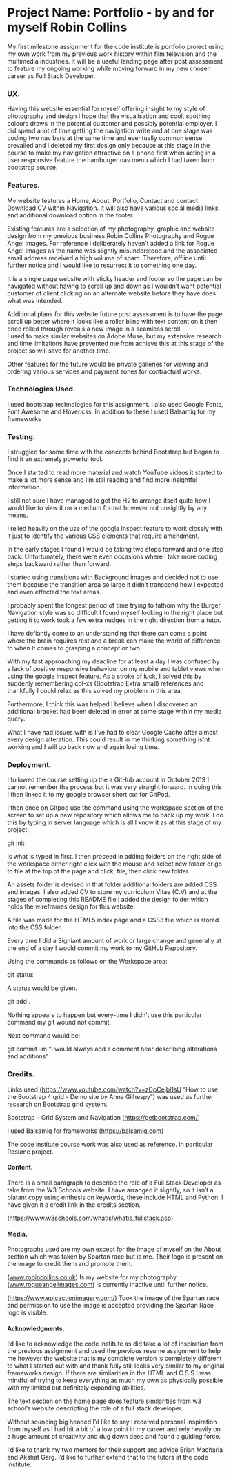 # Project Name: Portfolio - by and for myself Robin Collins

My first milestone assignment for the code institute is portfolio project using my own work from my previous work 
history within film television and the multimedia industries. It will be a useful landing page after post assessment 
to feature my ongoing working while moving forward in my new chosen career as Full Stack Developer.

### UX. 

Having this website essential for myself offering insight to my style of photography and design I hope that the 
visualisation and cool, soothing colours draws in the potential customer and possibly potential employer.
I did spend a lot of time getting the navigation write and at one stage was coding two nav bars at the same time 
and eventually common sense prevailed and I deleted my first design only because at this stage in the course to make 
my navigation attractive on a phone first when acting in a user responsive feature the hamburger nav menu which I 
had taken from bootstrap source.

### Features. 

My website features a Home, About, Portfolio, Contact and contact Download CV within Navigation. 
It will also have various social media links and additional download option in the footer. 

Existing features are a selection of my photography, graphic and website design from my previous business 
Robin Collins Photography and Rogue Angel images. For reference I deliberately haven’t added a link for Rogue Angel Images 
as the name was slightly misunderstood and the associated email address received a high volume of spam. Therefore, 
offline until further notice and I would like to resurrect it to something one day.

It is a single page website with sticky header and footer so the page can be navigated without having to scroll up 
and down as I wouldn’t want potential customer of client clicking on an alternate website before they have does 
what was intended.

Additional plans for this website future post assessment is to have the page scroll up better where it looks 
like a roller blind with text content on it then once rolled through reveals a new image in a seamless scroll.  
I used to make similar websites on Adobe Muse, but my extensive research and time limitations have prevented me from 
achieve this at this stage of the project so will save for another time.

Other features for the future would be private galleries for viewing and ordering various services and payment zones 
for contractual works.
 
### Technologies Used. 

I used bootstrap technologies for this assignment. I also used Google Fonts, Font Awesome and Hover.css. 
In addition to these I used Balsamiq for my frameworks

### Testing.

I struggled for some time with the concepts behind Bootstrap but began to find it an extremely powerful tool. 

Once I started to read more material and watch YouTube videos it started to make a lot more sense and 
I’m still reading and find more insightful information.

I still not sure I have managed to get the H2 to arrange itself quite how I would like to view it on 
a medium format however not unsightly by any means.

I relied heavily on the use of the google inspect feature to work closely with it just to identify 
the various CSS elements that require amendment.

In the early stages I found I would be taking two steps forward and one step back. Unfortunately, there were 
even occasions where I take more coding steps backward rather than forward.

I started using transitions with Background images and decided not to use them because the transition area so 
large it didn’t transcend how I expected and even effected the text areas.

I probably spent the longest period of time trying to fathom why the Burger Navigation style was so difficult I found 
myself looking in the right place but getting it to work took a few extra nudges in the right direction from a tutor. 

I have defiantly come to an understanding that there can come a point where the brain requires rest and a break can 
make the world of difference to when It comes to grasping a concept or two.

With my fast approaching my deadline for at least a day I was confused by a lack of positive responsive behaviour 
on my mobile and tablet views when using the google inspect feature. As a stroke of luck, I solved this by suddenly 
remembering col-xs (Bootstrap Extra small) references and thankfully I could relax as this solved my problem in this area. 

Furthermore, I think this was helped I believe when I discovered an additional bracket had been deleted in error at some 
stage within my media query.

What I have had issues with is I've had to clear Google Cache after almost every design alteration. This could result in me 
thinking something is'nt working and I will go back now and again losing time. 


### Deployment. 

 I followed the course setting up the a GitHub account in October 2019 I cannot remember the process but it was very 
 straight forward. In doing this I then linked it to my google browser short cut for GitPod. 

I then once on Gitpod use the command using the workspace section of the screen to set up a new repository which allows 
me to back up my work. I do this by typing in server language which is all I know it as at this stage of my project. 

 git init  

Is what is typed in first. I then proceed in adding folders on the right side of the workspace either right click with 
the mouse and select new folder or go to file at the top of the page and click, file, then click new folder.

An assets folder is devised in that folder additional folders are added CSS and images. I also added CV to store 
my curriculum Vitae (C.V) and at the stages of completing this README file I added the design folder which holds the 
wireframes design for this website.

A file was made for the HTML5 index page and a CSS3 file which is stored into the CSS folder.

Every time I did a Signiant amount of work or large change and generally at the end of a day I would commit my work 
to my GitHub Repository.

Using the commands as follows on the Workspace area:

git status

A status would be given.

git add .

Nothing appears to happen but every-time I didn’t use this particular command my git wound not commit.

Next command would be:

git commit -m “I would always add a comment hear describing alterations and additions”


### Credits. 

Links used (https://www.youtube.com/watch?v=zDpCejbl1sU “How to use the Bootstrap 4 grid - Demo site by Anna Gilhespy”)
 was used as further research on Bootstrap grid system.

Bootstrap – Grid System and Navigation (https://getbootstrap.com/)

I used Balsamiq for frameworks (https://balsamiq.com) 

The code institute course work was also used as reference. In particular Resume project.

#### Content.

There is a small paragraph to describe the role of a Full Stack Developer as take from the W3 Schools website.
 I have arranged it slightly, so it isn’t a blatant copy using enthesis on keywords, these include HTML and Python.
 I have given it a credit link in the credits section.

(https://www.w3schools.com/whatis/whatis_fullstack.asp)

#### Media. 

Photographs used are my own except for the image of myself on the About section which was taken by Spartan race but is me. Their logo is present on the image to credit them and promote them. 

(www.robincollins.co.uk) Is my website for my photography (www.rogueangelimages.com) is currently inactive until further notice.

(https://www.epicactionimagery.com/) Took the image of the Spartan race and permission to use the image is accepted providing the Spartan Race logo is visible.

#### Acknowledgments.

I’d like to acknowledge the code institute as did take a lot of inspiration from the previous assignment and used the previous resume assignment to help me however the website that is my complete version is completely different to what I started out with and thank fully still looks very similar to my original frameworks design. If there are similarities in the HTML and C.S.S I was mindful of trying to keep everything as much my own as physically possible with my limited but definitely expanding abilities. 

The text section on the home page does feature similarities from w3 school’s website descripting the role of a full stack developer.

Without sounding big headed I’d like to say I received personal inspiration from myself as I had hit a bit of a low point in my career and rely heavily on a huge amount of creativity and dug down deep and found a guiding force.

I’d like to thank my two mentors for their support and advice Brian Macharia and Akshat Garg. I’d like to further extend that to the tutors at the code institute.
